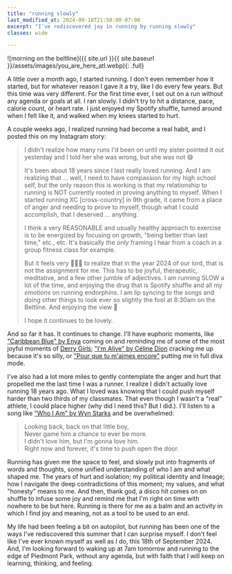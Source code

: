 ```yaml
---
title: "running slowly"
last_modified_at: 2024-09-18T21:50:00-07:00
excerpt: "I've rediscovered joy in running by running slowly"
classes: wide

---
```


![morning on the beltline]({{ site.url }}{{ site.baseurl }}/assets/images/you_are_here_atl.webp){: .full}

A little over a month ago, I started running. I don't even remember how it started, but for whatever reason I gave it a try, like I do every few years. But this time was very different. For the first time ever, I set out on a run without any agenda or goals at all. I ran slowly. I didn't try to hit a distance, pace, calorie count, or heart rate. I just enjoyed my Spotify shuffle, turned around when I felt like it, and walked when my knees started to hurt.

A couple weeks ago, I realized running had become a real habit, and I posted this on my Instagram story:

> I didn't realize how many runs I'd been on until my sister pointed it out yesterday and I told her she was wrong, but she was not 😅
>
> It's been about 18 years since I last really loved running. And I am realizing that ... well, I need to have compassion for my high school self, but the only reason this is working is that my relationship to running is NOT currently rooted in proving anything to myself. When I started running XC [cross-country] in 9th grade, it came from a place of anger and needing to prove to myself, though what I could accomplish, that I deserved ... anything.
>
> I think a very REASONABLE and usually healthy approach to exercise is to be energized by focusing on growth, "being better than last time," etc., etc. It's basically the *only* framing I hear from a coach in a group fitness class for example.
>
> But it feels very 🤯🤯🤯 to realize that in the year 2024 of our lord, that is not the assignment for me. This has to be joyful, therapeutic, meditative, and a few other jumble of adjectives. I am running SLOW a lot of the time, and enjoying the drug that is Spotify shuffle and all my *emotions* on running endorphins. I am lip syncing to the songs and doing other things to look ever so slightly the fool at 8:30am on the Beltline. And enjoying the view 🥰
>
> I hope it continues to be lovely.

And so far it has. It continues to change. I'll have euphoric moments, like ["Caribbean Blue" by Enya](https://www.youtube.com/watch?v=Jl8iYAo90pE) coming on and reminding me of some of the most joyful moments of [Derry Girls](https://www.netflix.com/title/80238565); ["I'm Alive" by Céline Dion](https://www.youtube.com/watch?v=NJsa6-y4sDs) cracking me up because it's so silly, or ["Pour que tu m'aimes encore"](https://www.youtube.com/watch?v=AzaTyxMduH4) putting me in full diva mode.

I've also had a lot more miles to gently contemplate the anger and hurt that propelled me the last time I was a runner. I realize I didn't actually love running 18 years ago. What I loved was knowing that I could push myself harder than two thirds of my classmates. That even though I wasn't a "real" athlete, I could place higher (why did I need this? But I did.). I'll listen to a song like ["Who I Am" by Wyn Starks](https://www.youtube.com/watch?v=MLeShs4-4g0) and be overwhelmed:

> Looking back, back on that little boy, <br>
> Never game him a chance to ever be more. <br>
> I didn't love him, but I'm gonna love him <br>
> Right now and forever, it's time to push open the door.

Running has given me the space to feel, and slowly put into fragments of words and thoughts, some unified understanding of who I am and what shaped me. The years of hurt and isolation; my political identity and lineage; how I navigate the deep contradictions of this moment; my values, and what "honesty" means to me. And then, thank god, a disco hit comes on on shuffle to infuse some joy and remind me that I'm right on time with nowhere to be but here. Running is there for me as a balm and an activity in which I find joy and meaning, not as a tool to be used to an end.

My life had been feeling a bit on autopilot, but running has been one of the ways I've rediscovered this summer that I can surprise myself. I don't feel like I've ever known myself as well as I do, this 18th of September 2024. And, I'm looking forward to waking up at 7am tomorrow and running to the edge of Piedmont Park, without any agenda, but with faith that I will keep on learning, thinking, and feeling.
